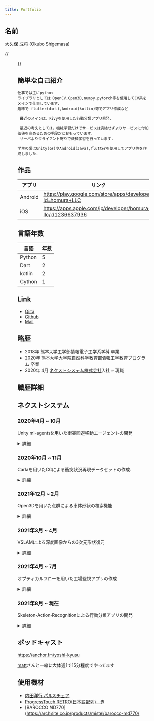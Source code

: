 ```yaml
---
title: Portfolio
---
```


## 名前

大久保 成将 (Okubo Shigemasa)

{{<figure src="chao.jpg" width="35%" float="right">}}

## 簡単な自己紹介

```
仕事では主にpython 
ライブラリとしては OpenCV,Open3D,numpy,pytorch等を使用してCV系をメインで仕事しています．
趣味で flutter(dart),Android(kotlin)等でアプリ作成など

 最近のメインは，Kivyを使用した行動分類アプリ開発．
 
 最近の考えとしては，機械学習だけでサービスは完結せずよりサービスに付加価値を高めるための手段だとおもっています． 
 サーバよりクライアント寄りで機械学習を行っています.　

学生の頃はUnity(C#)やAndroid(Java),flutterを使用してアプリ等を作成しました．
```

## 作品

| アプリ | リンク|
| --- | --- |
| Android| https://play.google.com/store/apps/developer?id=homura+LLC |
| iOS | https://apps.apple.com/jp/developer/homura-llc/id1236637936|

## 言語年数

| 言語 | 年数| 
| --- | --- |
|Python |5|
|Dart |2|
|kotlin |2|
|Cython | 1|

## Link

* [Qiita](https://qiita.com/Alt_Shift_N)
* [Github](https://github.com/OhkuboSGMS)
* [Mail](mailto:ginger.os777146th@gmail.com)

## 略歴

- 2018年 熊本大学工学部情報電子工学系学科 卒業
- 2020年 熊本大学大学院自然科学教育部情報工学教育プログラム 卒業
- 2020年 4月 [ネクストシステム株式会社](https://www.next-system.com/)入社 ~ 現職

## 職歴詳細

## ネクストシステム

### 2020年4月 ~ 10月

Unity ml-agentsを用いた衝突回避移動エージェントの開発

<details>
  <summary>詳細</summary>
  
　[Unity ml-agents](https://github.com/Unity-Technologies/ml-agents)を使用して，6軸ロボットアームの衝突回避エージェント作成.
 バージョンは　[Beta 0.15.0](https://github.com/Unity-Technologies/ml-agents/releases/tag/0.15.0)付近を使用.

 ## 概要
  6軸ロボットの先端を目標に対して障害物を避けるように移動するエージェントを強化学習を用いて汎用的なモデルを作成する．
  
 ## 具体的な内容
  各アクチュエータの加速度を行動として，ロボットアームを移動させる．
　Unityの物理環境内において，衝突判定のシミュレーションを行い，学習する．
　状態は各アクチュエータの角度，レイの衝突判定などを使用．

## 結果 
  ある程度決まった状況では回避行動が可能になったが汎用的な動きを学習はできなかった．
　Unityでデフォルトで用意されている学習アルゴリズムでトライするに終わったため，より様々な手法を調査，論文等もロボットアームに関連する
　情報をより集めたうえで，どう始めるかも含めて検討していければより良い結果が残せたのではないかと考えられる.

　入社途中から参画したプロジェクトのため，既に用意されている状況から頑張るしかない状態もあった．　
  
  当時のml-agetnドキュメントを翻訳した記事:　[リンク](https://qiita.com/Alt_Shift_N/items/2c37fbb26d739b7f3046)
  
 使用ソフトウェア
 * Unity
 * FinalIK
 * python 
 * pytorch
 * [baselines](https://github.com/openai/baselines)
</details>

### 2020年10月 ~ 11月

Carlaを用いたCGによる衝突状況再現データセットの作成.

<details>
  <summary>詳細</summary>
  
  ## Heading
  1. An entry
  2. list
     * With some
     * sub entries
</details>

### 2021年12月 ~ 2月

Open3Dを用いた点群による車体形状の検索機能
<details>
  <summary>詳細</summary>
  
  ## Heading
  1. An entry
  2. list
     * With some
     * sub entries
</details>

### 2021年3月 ~ 4月

VSLAMによる深度画像からの3次元形状復元

<details>
  <summary>詳細</summary>
  
  ## Heading
  1. An entry
  2. list
     * With some
     * sub entries
</details>

### 2021年4月 ~ 7月

オプティカルフローを用いた工場監視アプリの作成

<details>
  <summary>詳細</summary>
  
  ## Heading
  1. An entry
  2. list
     * With some
     * sub entries
</details>

### 2021年8月 ~ 現在

Skeleton-Action-Recognitionによる行動分類アプリの開発

<details>
  <summary>詳細</summary>
  
  ## Heading
  1. An entry
  2. list
     * With some
     * sub entries
</details>

## ポッドキャスト

https://anchor.fm/yoshi-kyusu

[matt](https://twitter.com/matt76t)さんと一緒に大体週1で15分程度でやってます

## 使用機材

* [内田洋行 パルスチェア](https://office.uchida.co.jp/products/pulse/)
* [ProgressTouch RETRO(日本語配列)　赤](https://archisite.co.jp/products/archiss/progres-touch/retro-jp/)
* [BAROCCO MD770](https://archisite.co.jp/products/mistel/barocco-md770/
　
